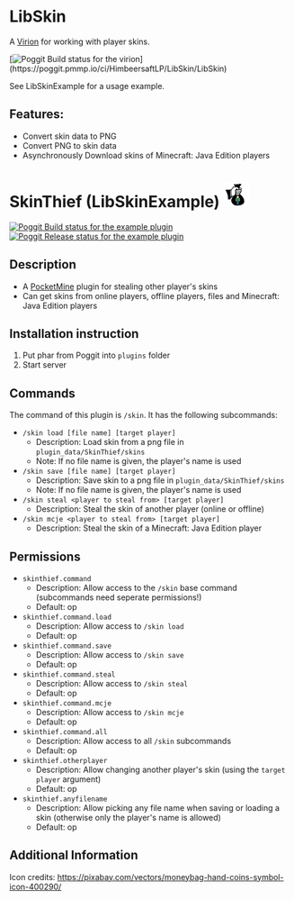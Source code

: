 # LibSkin

A [Virion](https://github.com/poggit/support/blob/master/virion.md) for working with player skins.

[![Poggit Build status for the virion](https://poggit.pmmp.io/ci.shield/HimbeersaftLP/LibSkin/~)](https://poggit.pmmp.io/ci/HimbeersaftLP/LibSkin/LibSkin)

See LibSkinExample for a usage example.

## Features:

- Convert skin data to PNG
- Convert PNG to skin data
- Asynchronously Download skins of Minecraft: Java Edition players

# SkinThief (LibSkinExample) <img alt="Plugin Logo/Icon" src="https://raw.githubusercontent.com/HimbeersaftLP/LibSkin/master/SkinPluginExample/icon.png" height="45">

[![Poggit Build status for the example plugin](https://poggit.pmmp.io/ci.shield/HimbeersaftLP/LibSkin/SkinThief)](https://poggit.pmmp.io/ci/HimbeersaftLP/LibSkin/SkinThief)
[![Poggit Release status for the example plugin](https://poggit.pmmp.io/shield.state/SkinThief)](https://poggit.pmmp.io/p/SkinThief)

## Description

- A [PocketMine](https://pmmp.io/) plugin for stealing other player's skins
- Can get skins from online players, offline players, files and Minecraft: Java Edition players

## Installation instruction

1. Put phar from Poggit into `plugins` folder
2. Start server

## Commands

The command of this plugin is `/skin`. It has the following subcommands:

- `/skin load [file name] [target player]`
    - Description: Load skin from a png file in `plugin_data/SkinThief/skins`
    - Note: If no file name is given, the player's name is used
- `/skin save [file name] [target player]`
    - Description: Save skin to a png file in `plugin_data/SkinThief/skins`
    - Note: If no file name is given, the player's name is used
- `/skin steal <player to steal from> [target player]`
    - Description: Steal the skin of another player (online or offline)
- `/skin mcje <player to steal from> [target player]`
    - Description: Steal the skin of a Minecraft: Java Edition player

## Permissions

- `skinthief.command`
    - Description: Allow access to the `/skin` base command (subcommands need seperate permissions!)
    - Default: op
- `skinthief.command.load`
    - Description: Allow access to `/skin load`
    - Default: op
- `skinthief.command.save`
    - Description: Allow access to `/skin save`
    - Default: op
- `skinthief.command.steal`
    - Description: Allow access to `/skin steal`
    - Default: op
- `skinthief.command.mcje`
    - Description: Allow access to `/skin mcje`
    - Default: op
- `skinthief.command.all`
    - Description: Allow access to all `/skin` subcommands
    - Default: op
- `skinthief.otherplayer`
    - Description: Allow changing another player's skin (using the `target player` argument)
    - Default: op
- `skinthief.anyfilename`
    - Description: Allow picking any file name when saving or loading a skin (otherwise only the player's name is
      allowed)
    - Default: op

## Additional Information

Icon credits: https://pixabay.com/vectors/moneybag-hand-coins-symbol-icon-400290/